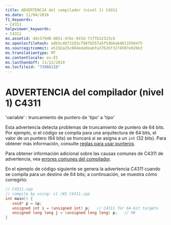 ```yaml
---
title: ADVERTENCIA del compilador (nivel 1) C4311
ms.date: 11/04/2016
f1_keywords:
- C4311
helpviewer_keywords:
- C4311
ms.assetid: ddc579d0-d051-47bc-915d-71ffb32323c9
ms.openlocfilehash: adb5c4bf3103cf98fb557a5f54b6a64013356475
ms.sourcegitcommit: e5192a25c084eda9eabfa37626f3274507e026b3
ms.translationtype: MT
ms.contentlocale: es-ES
ms.lasthandoff: 11/12/2019
ms.locfileid: "73966128"
---
```

# <a name="compiler-warning-level-1-c4311"></a>ADVERTENCIA del compilador (nivel 1) C4311

'variable' : truncamiento de puntero de 'tipo' a 'tipo'

Esta advertencia detecta problemas de truncamiento de puntero de 64 bits. Por ejemplo, si el código se compila para una arquitectura de 64 bits, el valor de un puntero (64 bits) se truncará si se asigna a un `int` (32 bits). Para obtener más información, consulte [reglas para usar punteros](/windows/win32/WinProg64/rules-for-using-pointers).

Para obtener información adicional sobre las causas comunes de C4311 de advertencia, vea [errores comunes del compilador](/windows/win32/WinProg64/common-compiler-errors).

En el ejemplo de código siguiente se genera la advertencia C4311 cuando se compila para un destino de 64 bits; a continuación, se muestra cómo corregirlo:

```cpp
// C4311.cpp
// compile by using: cl /W1 C4311.cpp
int main() {
   void* p = &p;
   unsigned int i = (unsigned int) p;   // C4311 for 64-bit targets
   unsigned long long j = (unsigned long long) p;   // OK
}
```